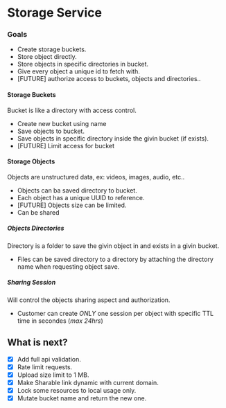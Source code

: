# Storage Service

### Goals

* Create storage buckets.
* Store object directly.
* Store objects in specific directories in bucket.
* Give every object a unique id to fetch with.
* [FUTURE] authorize access to buckets, objects and directories..

#### Storage Buckets
Bucket is like a directory with access control.

* Create new bucket using name
* Save objects to bucket.
* Save objects in specific directory inside the givin bucket (if exists).
* [FUTURE] Limit access for bucket

#### Storage Objects
Objects are unstructured data, ex: videos, images, audio, etc..

* Objects can ba saved directory to bucket.
* Each object has a unique UUID to reference.
* [FUTURE] Objects size can be limited.
* Can be shared

##### Objects Directories
Directory is a folder to save the givin object in and exists in a givin bucket.

* Files can be saved directory to a directory by attaching the directory name when requesting object save.

##### Sharing Session
Will control the objects sharing aspect and authorization.

* Customer can create *ONLY* one session per object with specific TTL time in secondes (*max 24hrs*)


## What is next?

- [X] Add full api validation.
- [X] Rate limit requests.
- [X] Upload size limit to 1 MB.
- [X] Make Sharable link dynamic with current domain.
- [X] Lock some resources to local usage only.
- [X] Mutate bucket name and return the new one.